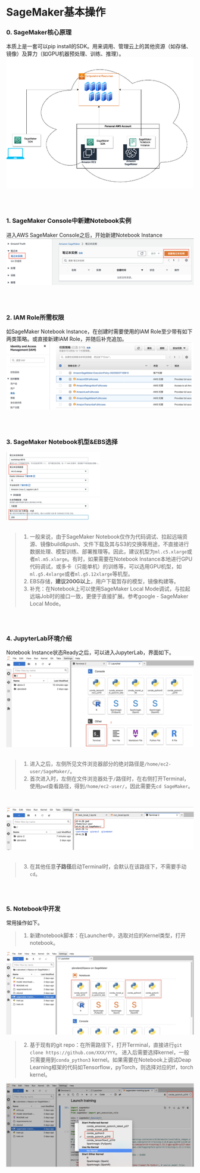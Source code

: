 
# SageMaker基本操作

### 0. SageMaker核心原理

本质上是一套可以pip install的SDK。用来调用、管理云上的其他资源（如存储、镜像）及算力（如GPU机器预处理、训练、推理）。
![image-20230427132700003](assets/image-20230427132700003.png)

<br />
<br />

### 1. SageMaker Console中新建Notebook实例

进入AWS SageMaker Console之后，开始新建Notebook Instance
![sm-launch-nb-instance](assets/sm-launch-nb-instance.jpg)

<br />
<br />

### 2. IAM Role所需权限
如SageMaker Notebook Instance，在创建时需要使用的IAM Role至少带有如下两类策略。或直接新建IAM Role，并随后补充追加。
![sm-iam-role](assets/sm-iam-role.jpg)

<br />
<br />


### 3. SageMaker Notebook机型&EBS选择

<img src="assets/sm-nb-instance-config.jpg" height="50%" width="50%">
<br />
<br />

> 1. 一般来说，由于SageMaker Notebook仅作为代码调试、拉起远端资源、镜像build&push、文件下载及其与S3的交换等用途，不直接进行数据处理、模型训练、部署推理等。因此，建议机型为```ml.c5.xlarge```或者```ml.m5.xlarge```。有时，如果需要在Notebook Instance本地进行GPU代码调试，或多卡（只能单机）的训练等，可以选用GPU机型，如```ml.g5.4xlarge```或者```ml.g5.12xlarge```等机型。
> 2. EBS存储，**建议200G以上**，用户下载暂存的模型，镜像构建等。
> 3. 补充：在Notebook上可以使用SageMaker Local Mode调试，与拉起远端Job时的接口一致，更便于直接扩展。参考google - SageMaker Local Mode。

<br />
<br />

### 4. JupyterLab环境介绍
Notebook Instance状态Ready之后，可以进入JupyterLab，界面如下。
![jupyterlab](assets/jupyterlab.jpg)
<br />
<br />

> 1. 进入之后，左侧所见文件浏览器部分的绝对路径是```/home/ec2-user/SageMaker/```。
> 2. 首次进入时，左侧在文件浏览器处于```/```路径时，在右侧打开Terminal，使用```pwd```查看路径，得到```/home/ec2-user/```，因此需要先```cd SageMaker```。
<br />

![default-cd-path](assets/default-cd-path.jpg)
<br />
<br />

> 3. 在其他任意**子路径**启动Terminal时，会默认在该路径下，不需要手动```cd```。

<br />
<br />


### 5. Notebook中开发
常用操作如下。
> 1. 新建notebook脚本：在Launcher中，选取对应的Kernel类型，打开notebook。

![jup-launcher](assets/jup-launcher.jpg)
<br />

> 2. 基于现有的git repo：在所需路径下，打开Terminal，直接进行```git clone https://github.com/XXX/YYY```。
> 进入后需要选择kernel，一般只需要用到```conda_python3``` kernel。如果需要在Notebook上调试Deap Learning框架的代码如Tensorflow，pyTorch，则选择对应的tf，torch kernel。

![jup-kernel](assets/jup-kernel.jpg)


